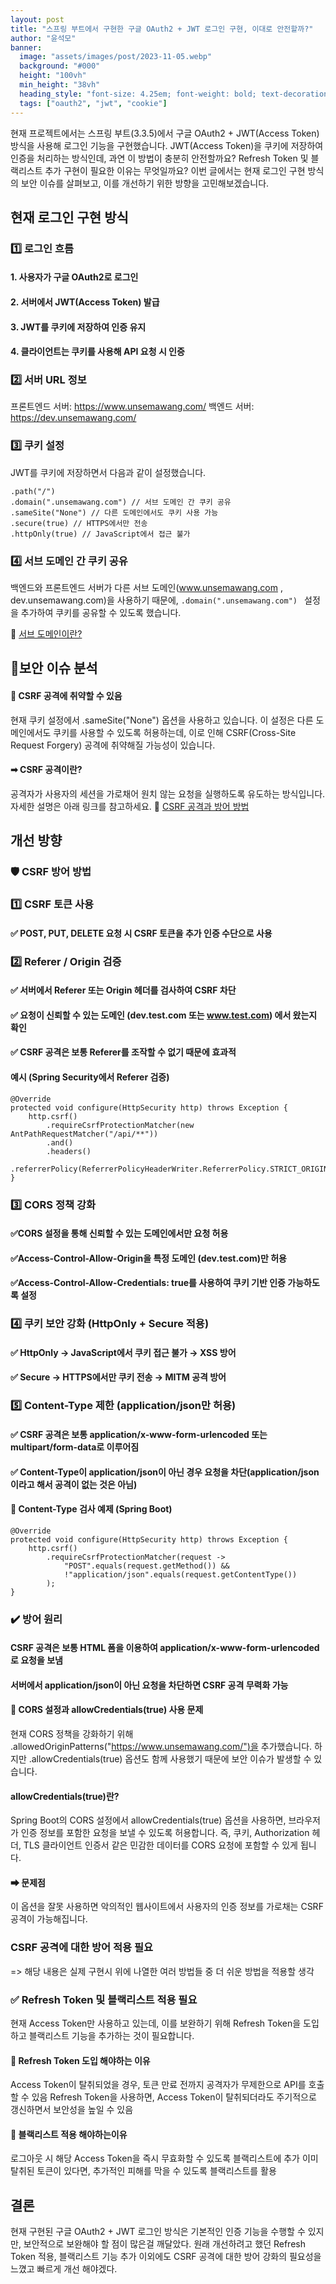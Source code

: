 ```yaml
---
layout: post  
title: "스프링 부트에서 구현한 구글 OAuth2 + JWT 로그인 구현, 이대로 안전할까?"
author: "윤석모"
banner:
  image: "assets/images/post/2023-11-05.webp"
  background: "#000"
  height: "100vh"
  min_height: "38vh"
  heading_style: "font-size: 4.25em; font-weight: bold; text-decoration: underline"
  tags: ["oauth2", "jwt", "cookie"]
---
```


현재 프로젝트에서는 스프링 부트(3.3.5)에서 구글 OAuth2 + JWT(Access Token) 방식을 사용해 로그인 기능을 구현했습니다.
JWT(Access Token)을 쿠키에 저장하여 인증을 처리하는 방식인데, 과연 이 방법이 충분히 안전할까요?
Refresh Token 및 블랙리스트 추가 구현이 필요한 이유는 무엇일까요?
이번 글에서는 현재 로그인 구현 방식의 보안 이슈를 살펴보고, 이를 개선하기 위한 방향을 고민해보겠습니다.

## 현재 로그인 구현 방식

### 1️⃣ 로그인 흐름
#### 1. 사용자가 구글 OAuth2로 로그인

#### 2. 서버에서 JWT(Access Token) 발급

#### 3. JWT를 쿠키에 저장하여 인증 유지

#### 4. 클라이언트는 쿠키를 사용해 API 요청 시 인증

### 2️⃣ 서버 URL 정보
프론트엔드 서버: https://www.unsemawang.com/
백엔드 서버: https://dev.unsemawang.com/

### 3️⃣ 쿠키 설정
JWT를 쿠키에 저장하면서 다음과 같이 설정했습니다.
```
.path("/")  
.domain(".unsemawang.com") // 서브 도메인 간 쿠키 공유  
.sameSite("None") // 다른 도메인에서도 쿠키 사용 가능  
.secure(true) // HTTPS에서만 전송  
.httpOnly(true) // JavaScript에서 접근 불가  

```
### 4️⃣ 서브 도메인 간 쿠키 공유
백엔드와 프론트엔드 서버가 다른 서브 도메인(www.unsemawang.com , dev.unsemawang.com)을 사용하기 때문에,
```.domain(".unsemawang.com") ```
설정을 추가하여 쿠키를 공유할 수 있도록 했습니다.

🔗 [서브 도메인이란?](https://velog.io/@superwalk/%EC%BF%A0%ED%82%A4-%EB%8F%84%EB%A9%94%EC%9D%B8-%EC%84%A4%EC%A0%95)

## 🚨보안 이슈 분석

#### 🔹 CSRF 공격에 취약할 수 있음
현재 쿠키 설정에서 .sameSite("None") 옵션을 사용하고 있습니다.
이 설정은 다른 도메인에서도 쿠키를 사용할 수 있도록 허용하는데, 이로 인해 CSRF(Cross-Site Request Forgery) 공격에 취약해질 가능성이 있습니다.

#### ➡ CSRF 공격이란?
공격자가 사용자의 세션을 가로채어 원치 않는 요청을 실행하도록 유도하는 방식입니다.
자세한 설명은 아래 링크를 참고하세요.
🔗 [CSRF 공격과 방어 방법](https://velog.io/@superwalk/CSRF-Cross-Site-Request-Forgery%EB%9E%80)

## 개선 방향

### 🛡️ CSRF 방어 방법

### 1️⃣ CSRF 토큰 사용
#### ✅ POST, PUT, DELETE 요청 시 CSRF 토큰을 추가 인증 수단으로 사용

### 2️⃣ Referer / Origin 검증
#### ✅ 서버에서 Referer 또는 Origin 헤더를 검사하여 CSRF 차단
#### ✅ 요청이 신뢰할 수 있는 도메인 (dev.test.com 또는 www.test.com) 에서 왔는지 확인
#### ✅ CSRF 공격은 보통 Referer를 조작할 수 없기 때문에 효과적

#### 예시 (Spring Security에서 Referer 검증)
```
@Override
protected void configure(HttpSecurity http) throws Exception {
    http.csrf()
        .requireCsrfProtectionMatcher(new AntPathRequestMatcher("/api/**"))
        .and()
        .headers()
        .referrerPolicy(ReferrerPolicyHeaderWriter.ReferrerPolicy.STRICT_ORIGIN_WHEN_CROSS_ORIGIN);
}
```

### 3️⃣ CORS 정책 강화
#### ✅CORS 설정을 통해 신뢰할 수 있는 도메인에서만 요청 허용
#### ✅Access-Control-Allow-Origin을 특정 도메인 (dev.test.com)만 허용
#### ✅Access-Control-Allow-Credentials: true를 사용하여 쿠키 기반 인증 가능하도록 설정
 
### 4️⃣ 쿠키 보안 강화 (HttpOnly + Secure 적용)
#### ✅ HttpOnly → JavaScript에서 쿠키 접근 불가 → XSS 방어
#### ✅ Secure → HTTPS에서만 쿠키 전송 → MITM 공격 방어

### 5️⃣ Content-Type 제한 (application/json만 허용)
#### ✅ CSRF 공격은 보통 application/x-www-form-urlencoded 또는 multipart/form-data로 이루어짐
#### ✅ Content-Type이 application/json이 아닌 경우 요청을 차단(application/json이라고 해서 공격이 없는 것은 아님)

#### 🔹 Content-Type 검사 예제 (Spring Boot)
```
@Override
protected void configure(HttpSecurity http) throws Exception {
    http.csrf()
        .requireCsrfProtectionMatcher(request -> 
            "POST".equals(request.getMethod()) && 
            !"application/json".equals(request.getContentType())
        );
}
```
### ✔️ 방어 원리
#### CSRF 공격은 보통 HTML 폼을 이용하여 application/x-www-form-urlencoded로 요청을 보냄
#### 서버에서 application/json이 아닌 요청을 차단하면 CSRF 공격 무력화 가능

#### 🔹 CORS 설정과 allowCredentials(true) 사용 문제
현재 CORS 정책을 강화하기 위해 .allowedOriginPatterns("https://www.unsemawang.com/")을 추가했습니다.
하지만 .allowCredentials(true) 옵션도 함께 사용했기 때문에 보안 이슈가 발생할 수 있습니다.

####  allowCredentials(true)란?
Spring Boot의 CORS 설정에서 allowCredentials(true) 옵션을 사용하면,
브라우저가 인증 정보를 포함한 요청을 보낼 수 있도록 허용합니다.
즉, 쿠키, Authorization 헤더, TLS 클라이언트 인증서 같은 민감한 데이터를 CORS 요청에 포함할 수 있게 됩니다.

#### ➡ 문제점
이 옵션을 잘못 사용하면 악의적인 웹사이트에서 사용자의 인증 정보를 가로채는 CSRF 공격이 가능해집니다.

### CSRF 공격에 대한 방어 적용 필요
=> 해당 내용은 실제 구현시 위에 나열한 여러 방법들 중 더 쉬운 방법을 적용할 생각

### ✅ Refresh Token 및 블랙리스트 적용 필요
현재 Access Token만 사용하고 있는데, 이를 보완하기 위해 Refresh Token을 도입하고 블랙리스트 기능을 추가하는 것이 필요합니다.

#### 🔹 Refresh Token 도입 해야하는 이유
Access Token이 탈취되었을 경우, 토큰 만료 전까지 공격자가 무제한으로 API를 호출할 수 있음
Refresh Token을 사용하면, Access Token이 탈취되더라도 주기적으로 갱신하면서 보안성을 높일 수 있음

#### 🔹 블랙리스트 적용 해야하는이유
로그아웃 시 해당 Access Token을 즉시 무효화할 수 있도록 블랙리스트에 추가
이미 탈취된 토큰이 있다면, 추가적인 피해를 막을 수 있도록 블랙리스트를 활용


## 결론

현재 구현된 구글 OAuth2 + JWT 로그인 방식은 기본적인 인증 기능을 수행할 수 있지만, 보안적으로 보완해야 할 점이 많은걸 깨달았다.
원래 개선하려고 했던 Refresh Token 적용, 블랙리스트 기능 추가 이외에도
CSRF 공격에 대한 방어 강화의 필요성을 느꼈고 빠르게 개선 해야겠다.
